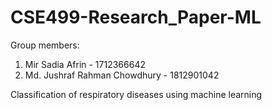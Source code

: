 # CSE499-Research_Paper-ML

Group members:
1. Mir Sadia Afrin - 1712366642
2. Md. Jushraf Rahman Chowdhury - 1812901042

Classification of respiratory diseases using machine learning
